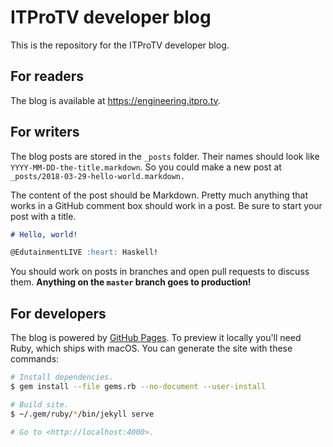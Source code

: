 # ITProTV developer blog

This is the repository for the ITProTV developer blog.

## For readers

The blog is available at <https://engineering.itpro.tv>.

## For writers

The blog posts are stored in the `_posts` folder. Their names should look like
`YYYY-MM-DD-the-title.markdown`. So you could make a new post at
`_posts/2018-03-29-hello-world.markdown.`

The content of the post should be Markdown. Pretty much anything that works in
a GitHub comment box should work in a post. Be sure to start your post with a
title.

``` markdown
# Hello, world!

@EdutainmentLIVE :heart: Haskell!
```

You should work on posts in branches and open pull requests to discuss them.
**Anything on the `master` branch goes to production!**

## For developers

The blog is powered by [GitHub Pages](https://pages.github.com). To preview it
locally you'll need Ruby, which ships with macOS. You can generate the site
with these commands:

``` sh
# Install dependencies.
$ gem install --file gems.rb --no-document --user-install

# Build site.
$ ~/.gem/ruby/*/bin/jekyll serve

# Go to <http://localhost:4000>.
```
